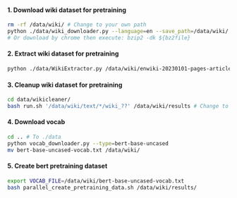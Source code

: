 #### 1. Download wiki dataset for pretraining

```bash
rm -rf /data/wiki/ # Change to your own path
python ./data/wiki_downloader.py --language=en --save_path=/data/wiki/
# Or download by chrome then execute: bzip2 -dk ${bz2file}
```

#### 2. Extract wiki dataset for pretraining

```bash
python ./data/WikiExtractor.py /data/wiki/enwiki-20230101-pages-articles.xml -o /data/wiki/text
```

#### 3. Cleanup wiki dataset for pretraining

```bash
cd data/wikicleaner/
bash run.sh '/data/wiki/text/*/wiki_??' /data/wiki/results # Change to your own path
```

#### 4. Download vocab

```bash
cd .. # To ./data
python vocab_downloader.py --type=bert-base-uncased
mv bert-base-uncased-vocab.txt /data/wiki/
```

#### 5. Create bert pretraining dataset

```bash
export VOCAB_FILE=/data/wiki/bert-base-uncased-vocab.txt
bash parallel_create_pretraining_data.sh /data/wiki/results/
```
